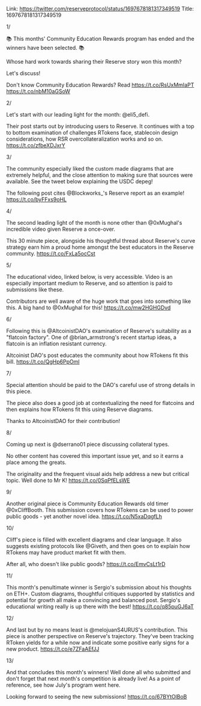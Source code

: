 Link:  https://twitter.com/reserveprotocol/status/1697678181317349519
Title: 1697678181317349519

1/

📚 This months' Community Education Rewards program has ended and the winners have been selected. 📚

Whose hard work towards sharing their Reserve story won this month?

Let's discuss!

Don't know Community Education Rewards? Read https://t.co/RsUxMmIaPT https://t.co/nbM10aGSoW

2/

Let's start with our leading light for the month: @eli5_defi.

Their post starts out by introducing users to Reserve.  It continues with a top to bottom examination of challenges RTokens face, stablecoin design considerations, how RSR overcollateralization works and so on. https://t.co/zfbeXDJxrY

3/

The community especially liked the custom made diagrams that are extremely helpful, and the close attention to making sure that sources were available. See the tweet below explaining the USDC depeg!

The following post cites @Blockworks_'s Reserve report as an example! https://t.co/byFFxs9oHL

4/

The second leading light of the month is none other than @0xMughal's incredible video given Reserve a once-over.

This 30 minute piece, alongside his thoughtful thread about Reserve's curve strategy earn him a proud home amongst the best educators in the Reserve community. https://t.co/FxLa5ocCst

5/

The educational video, linked below, is very accessible. Video is an especially important medium to Reserve, and so attention is paid to submissions like these.

Contributors are well aware of the huge work that goes into something like this. A big hand to @0xMughal for this! https://t.co/mw2HGHGDvd

6/

Following this is @AltcoinistDAO's examination of Reserve's suitability as a "flatcoin factory". One of @brian_armstrong's recent startup ideas, a flatcoin is an inflation resistant currency.

Altcoinist DAO's post educates the community about how RTokens fit this bill. https://t.co/QgHp6PpOml

7/

Special attention should be paid to the DAO's careful use of strong details in this piece.

The piece also does a good job at contextualizing the need for flatcoins and then explains how RTokens fit this using Reserve diagrams.

Thanks to AltcoinistDAO for their contribution!

8/

Coming up next is @dserrano01 piece discussing collateral types.

No other content has covered this important issue yet, and so it earns a place among the greats.

The originality and the frequent visual aids help address a new but critical topic. Well done to Mr K! https://t.co/0SqPfELsWE

9/

Another original piece is Community Education Rewards old timer @0xCliffBooth. This submission covers how RTokens can be used to power public goods - yet another novel idea. https://t.co/N5xaDqgfLh

10/

Cliff's piece is filled with excellent diagrams and clear language. It also suggests existing protocols like @Giveth, and then goes on to explain how RTokens may have product market fit with them.

After all, who doesn't like public goods? https://t.co/EmvCsLt1rD

11/

This month's penultimate winner is Sergio's submission about his thoughts on ETH+. Custom diagrams, thoughtful critiques supported by statistics and potential for growth all make a convincing and balanced post. Sergio's educational writing really is up there with the best! https://t.co/q85puGJ6aT

12/

And last but by no means least is @melojuanS4URUS's contribution. This piece is another perspective on Reserve's trajectory. They've been tracking RToken yields for a while now and indicate some positive early signs for a new product. https://t.co/e7ZFaAEfJJ

13/

And that concludes this month's winners! Well done all who submitted and don't forget that next month's competition is already live! As a point of reference, see how July's program went here.

Looking forward to seeing the new submissions! https://t.co/67BYtOlBoB